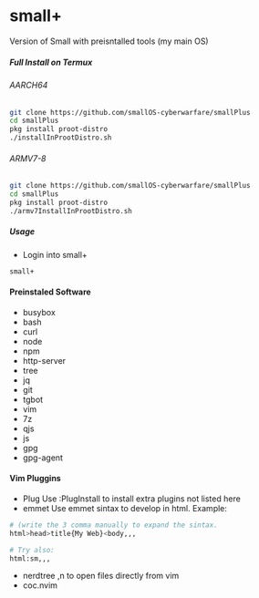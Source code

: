 # small+

Version of Small with preisntalled tools (my main OS)

##### Full Install on Termux

###### AARCH64
```bash
git clone https://github.com/smallOS-cyberwarfare/smallPlus
cd smallPlus
pkg install proot-distro
./installInProotDistro.sh
```

###### ARMV7-8
```bash
git clone https://github.com/smallOS-cyberwarfare/smallPlus
cd smallPlus
pkg install proot-distro
./armv7InstallInProotDistro.sh
```

##### Usage

- Login into small+
```bash
small+
```

#### Preinstaled Software
- busybox
- bash
- curl 
- node
- npm
- http-server
- tree
- jq
- git
- tgbot
- vim
- 7z
- qjs
- js
- gpg
- gpg-agent



#### Vim Pluggins
- Plug
Use :PlugInstall <name of plugin> to install extra plugins not listed here
- emmet
Use emmet sintax to develop in html. Example:
```bash
# (write the 3 comma manually to expand the sintax.
html>head>title{My Web}<body,,, 

# Try also:
html:sm,,,
```
- nerdtree
,n to open files directly from vim 
- coc.nvim
